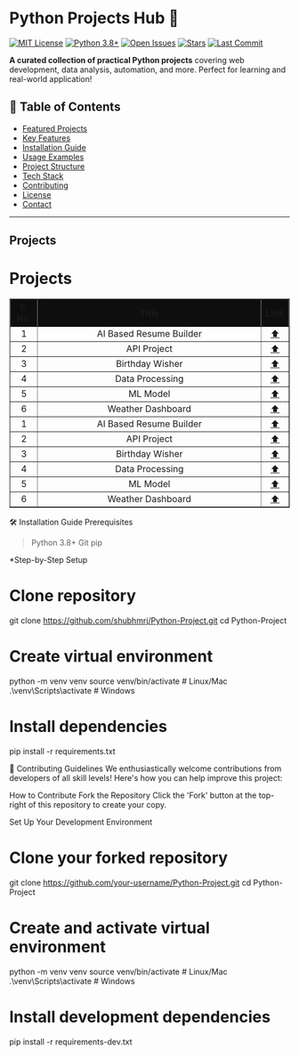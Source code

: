 # Python Projects Hub 🐍

[![MIT License](https://img.shields.io/badge/License-MIT-yellow.svg)](LICENSE)
[![Python 3.8+](https://img.shields.io/badge/Python-3.8%2B-blue)](https://python.org)
[![Open Issues](https://img.shields.io/github/issues/shubhmrj/Python-Project)](https://github.com/shubhmrj/Python-Project/issues)
[![Stars](https://img.shields.io/github/stars/shubhmrj/Python-Project)](https://github.com/shubhmrj/Python-Project/stargazers)
[![Last Commit](https://img.shields.io/github/last-commit/shubhmrj/Python-Project)](https://github.com/shubhmrj/Python-Project/commits/main)

**A curated collection of practical Python projects** covering web development, data analysis, automation, and more. Perfect for learning and real-world application!

## 🌟 Table of Contents
- [Featured Projects](#-featured-projects)
- [Key Features](#-key-features)
- [Installation Guide](#-installation-guide)
- [Usage Examples](#-usage-examples)
- [Project Structure](#-project-structure)
- [Tech Stack](#-tech-stack)
- [Contributing](#-contributing)
- [License](#-license)
- [Contact](#-contact)

---

## Projects


# Projects

<div align="center">

<table border="1" cellspacing="0" cellpadding="8" style="border-collapse: collapse; width: 100%; text-align: center;">
  <thead style="background-color: #0f0e0eff;">
    <tr>
      <th style="width:10%;">S. No.</th>
      <th style="width:150%; allign:center;">Title</th>
      <th style="width:20%;">Link</th>
    </tr>
  </thead>
  <tbody>
    <tr>
      <td>1</td>
      <td>AI Based Resume Builder</td>
      <td><a href="\AI Based resume Builder Tool">⬆️</a></td>
    </tr>
    <tr>
      <td>2</td>
      <td>API Project</td>
      <td><a href="\AI Based resume Builder Tool">⬆️</a></td>
    </tr>
    <tr>
      <td>3</td>
      <td>Birthday Wisher</td>
      <td><a href="\AI Based resume Builder Tool">⬆️</a></td>
    </tr>
    <tr>
      <td>4</td>
      <td>Data Processing</td>
      <td><a href="\AI Based resume Builder Tool">⬆️</a></td>
    </tr>
    <tr>
      <td>5</td>
      <td>ML Model</td>
      <td><a href="\AI Based resume Builder Tool">⬆️</a></td>
    </tr>
    <tr>
      <td>6</td>
      <td>Weather Dashboard</td>
      <td><a href="\AI Based resume Builder Tool">⬆️</a></td>
    </tr>
    <tr>
      <td>1</td>
      <td>AI Based Resume Builder</td>
      <td><a href="\AI Based resume Builder Tool">⬆️</a></td>
    </tr>
    <tr>
      <td>2</td>
      <td>API Project</td>
      <td><a href="\AI Based resume Builder Tool">⬆️</a></td>
    </tr>
    <tr>
      <td>3</td>
      <td>Birthday Wisher</td>
      <td><a href="\AI Based resume Builder Tool">⬆️</a></td>
    </tr>
    <tr>
      <td>4</td>
      <td>Data Processing</td>
      <td><a href="\AI Based resume Builder Tool">⬆️</a></td>
    </tr>
    <tr>
      <td>5</td>
      <td>ML Model</td>
      <td><a href="\AI Based resume Builder Tool">⬆️</a></td>
    </tr>
    <tr>
      <td>6</td>
      <td>Weather Dashboard</td>
      <td><a href="\AI Based resume Builder Tool">⬆️</a></td>
    </tr>
  </tbody>
</table>
</div>


<!-- ### 1. Advanced Web Scraper
![Web Scraper Demo](demo/web_scraper.gif)
- **Description**: Robust web scraping solution with proxy rotation and CAPTCHA handling
- **Features**:
  - Multi-page crawling
  - Data export to CSV/JSON
  - Headless browser support
- **Quick Start**:
  ```bash
  cd web_scraper
  python main.py --url="https://example.com" --output="data.csv" -->

🛠️ Installation Guide
Prerequisites
>Python 3.8+
>Git
>pip

*Step-by-Step Setup
# Clone repository
git clone https://github.com/shubhmrj/Python-Project.git
cd Python-Project

# Create virtual environment
python -m venv venv
source venv/bin/activate  # Linux/Mac
.\venv\Scripts\activate   # Windows

# Install dependencies
pip install -r requirements.txt

🤝 Contributing Guidelines
We enthusiastically welcome contributions from developers of all skill levels! Here's how you can help improve this project:

How to Contribute
Fork the Repository
Click the 'Fork' button at the top-right of this repository to create your copy.

Set Up Your Development Environment

# Clone your forked repository
git clone https://github.com/your-username/Python-Project.git
cd Python-Project

# Create and activate virtual environment
python -m venv venv
source venv/bin/activate  # Linux/Mac
.\venv\Scripts\activate   # Windows

# Install development dependencies
pip install -r requirements-dev.txt